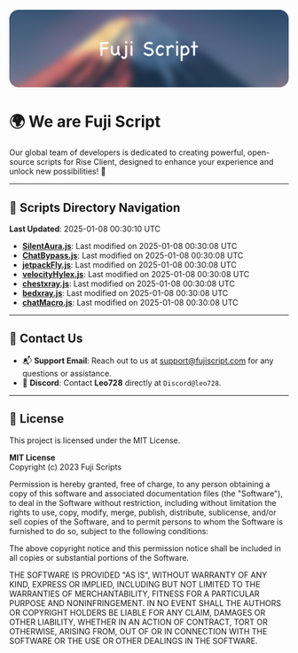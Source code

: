 ![Banner](.github/b.webp)

# 🌍 **We are Fuji Script**

Our global team of developers is dedicated to creating powerful, open-source scripts for Rise Client, designed to enhance your experience and unlock new possibilities! 🌟

---
<!-- SCRIPTS_NAVIGATION_START -->
## 📂 **Scripts Directory Navigation**

**Last Updated**: 2025-01-08 00:30:10 UTC

- **[SilentAura.js](scripts/SilentAura.js)**: Last modified on 2025-01-08 00:30:08 UTC
- **[ChatBypass.js](scripts/ChatBypass.js)**: Last modified on 2025-01-08 00:30:08 UTC
- **[jetpackFly.js](scripts/jetpackFly.js)**: Last modified on 2025-01-08 00:30:08 UTC
- **[velocityHylex.js](scripts/velocityHylex.js)**: Last modified on 2025-01-08 00:30:08 UTC
- **[chestxray.js](scripts/chestxray.js)**: Last modified on 2025-01-08 00:30:08 UTC
- **[bedxray.js](scripts/bedxray.js)**: Last modified on 2025-01-08 00:30:08 UTC
- **[chatMacro.js](scripts/chatMacro.js)**: Last modified on 2025-01-08 00:30:08 UTC

<!-- SCRIPTS_NAVIGATION_END -->

---

## 💬 **Contact Us**  
- 📬 **Support Email**: Reach out to us at [support@fujiscript.com](mailto:support@fujiscript.com) for any questions or assistance.  
- 💬 **Discord**: Contact **Leo728** directly at `Discord@leo728`.

---

## 📜 **License**

This project is licensed under the MIT License.  

**MIT License**  
Copyright (c) 2023 Fuji Scripts  

Permission is hereby granted, free of charge, to any person obtaining a copy of this software and associated documentation files (the "Software"), to deal in the Software without restriction, including without limitation the rights to use, copy, modify, merge, publish, distribute, sublicense, and/or sell copies of the Software, and to permit persons to whom the Software is furnished to do so, subject to the following conditions:  

The above copyright notice and this permission notice shall be included in all copies or substantial portions of the Software.  

THE SOFTWARE IS PROVIDED "AS IS", WITHOUT WARRANTY OF ANY KIND, EXPRESS OR IMPLIED, INCLUDING BUT NOT LIMITED TO THE WARRANTIES OF MERCHANTABILITY, FITNESS FOR A PARTICULAR PURPOSE AND NONINFRINGEMENT. IN NO EVENT SHALL THE AUTHORS OR COPYRIGHT HOLDERS BE LIABLE FOR ANY CLAIM, DAMAGES OR OTHER LIABILITY, WHETHER IN AN ACTION OF CONTRACT, TORT OR OTHERWISE, ARISING FROM, OUT OF OR IN CONNECTION WITH THE SOFTWARE OR THE USE OR OTHER DEALINGS IN THE SOFTWARE.  
